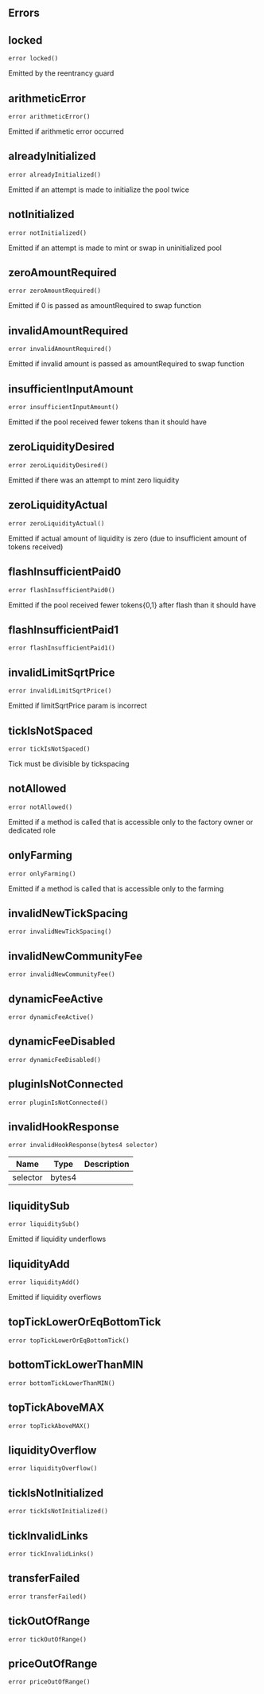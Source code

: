 

## Errors
## locked

```solidity
error locked()
```

Emitted by the reentrancy guard

## arithmeticError

```solidity
error arithmeticError()
```

Emitted if arithmetic error occurred

## alreadyInitialized

```solidity
error alreadyInitialized()
```

Emitted if an attempt is made to initialize the pool twice

## notInitialized

```solidity
error notInitialized()
```

Emitted if an attempt is made to mint or swap in uninitialized pool

## zeroAmountRequired

```solidity
error zeroAmountRequired()
```

Emitted if 0 is passed as amountRequired to swap function

## invalidAmountRequired

```solidity
error invalidAmountRequired()
```

Emitted if invalid amount is passed as amountRequired to swap function

## insufficientInputAmount

```solidity
error insufficientInputAmount()
```

Emitted if the pool received fewer tokens than it should have

## zeroLiquidityDesired

```solidity
error zeroLiquidityDesired()
```

Emitted if there was an attempt to mint zero liquidity

## zeroLiquidityActual

```solidity
error zeroLiquidityActual()
```

Emitted if actual amount of liquidity is zero (due to insufficient amount of tokens received)

## flashInsufficientPaid0

```solidity
error flashInsufficientPaid0()
```

Emitted if the pool received fewer tokens{0,1} after flash than it should have

## flashInsufficientPaid1

```solidity
error flashInsufficientPaid1()
```



## invalidLimitSqrtPrice

```solidity
error invalidLimitSqrtPrice()
```

Emitted if limitSqrtPrice param is incorrect

## tickIsNotSpaced

```solidity
error tickIsNotSpaced()
```

Tick must be divisible by tickspacing

## notAllowed

```solidity
error notAllowed()
```

Emitted if a method is called that is accessible only to the factory owner or dedicated role

## onlyFarming

```solidity
error onlyFarming()
```

Emitted if a method is called that is accessible only to the farming

## invalidNewTickSpacing

```solidity
error invalidNewTickSpacing()
```



## invalidNewCommunityFee

```solidity
error invalidNewCommunityFee()
```



## dynamicFeeActive

```solidity
error dynamicFeeActive()
```



## dynamicFeeDisabled

```solidity
error dynamicFeeDisabled()
```



## pluginIsNotConnected

```solidity
error pluginIsNotConnected()
```



## invalidHookResponse

```solidity
error invalidHookResponse(bytes4 selector)
```



| Name | Type | Description |
| ---- | ---- | ----------- |
| selector | bytes4 |  |

## liquiditySub

```solidity
error liquiditySub()
```

Emitted if liquidity underflows

## liquidityAdd

```solidity
error liquidityAdd()
```

Emitted if liquidity overflows

## topTickLowerOrEqBottomTick

```solidity
error topTickLowerOrEqBottomTick()
```



## bottomTickLowerThanMIN

```solidity
error bottomTickLowerThanMIN()
```



## topTickAboveMAX

```solidity
error topTickAboveMAX()
```



## liquidityOverflow

```solidity
error liquidityOverflow()
```



## tickIsNotInitialized

```solidity
error tickIsNotInitialized()
```



## tickInvalidLinks

```solidity
error tickInvalidLinks()
```



## transferFailed

```solidity
error transferFailed()
```



## tickOutOfRange

```solidity
error tickOutOfRange()
```



## priceOutOfRange

```solidity
error priceOutOfRange()
```



